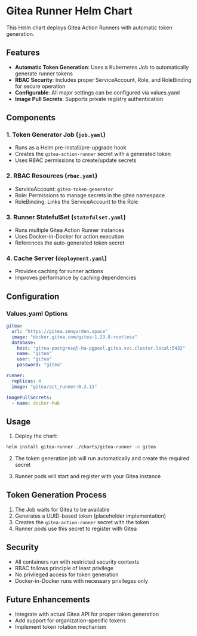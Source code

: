 # Gitea Runner Helm Chart

This Helm chart deploys Gitea Action Runners with automatic token generation.

## Features

- **Automatic Token Generation**: Uses a Kubernetes Job to automatically generate runner tokens
- **RBAC Security**: Includes proper ServiceAccount, Role, and RoleBinding for secure operation
- **Configurable**: All major settings can be configured via values.yaml
- **Image Pull Secrets**: Supports private registry authentication

## Components

### 1. Token Generator Job (`job.yaml`)
- Runs as a Helm pre-install/pre-upgrade hook
- Creates the `gitea-action-runner` secret with a generated token
- Uses RBAC permissions to create/update secrets

### 2. RBAC Resources (`rbac.yaml`)
- ServiceAccount: `gitea-token-generator`
- Role: Permissions to manage secrets in the gitea namespace
- RoleBinding: Links the ServiceAccount to the Role

### 3. Runner StatefulSet (`statefulset.yaml`)
- Runs multiple Gitea Action Runner instances
- Uses Docker-in-Docker for action execution
- References the auto-generated token secret

### 4. Cache Server (`deployment.yaml`)
- Provides caching for runner actions
- Improves performance by caching dependencies

## Configuration

### Values.yaml Options

```yaml
gitea:
  url: "https://gitea.zengarden.space"
  image: "docker.gitea.com/gitea:1.23.8-rootless"
  database:
    host: "gitea-postgresql-ha-pgpool.gitea.svc.cluster.local:5432"
    name: "gitea"
    user: "gitea"
    password: "gitea"

runner:
  replicas: 4
  image: "gitea/act_runner:0.2.11"

imagePullSecrets:
  - name: docker-hub
```

## Usage

1. Deploy the chart:
```bash
helm install gitea-runner ./charts/gitea-runner -n gitea
```

2. The token generation job will run automatically and create the required secret

3. Runner pods will start and register with your Gitea instance

## Token Generation Process

1. The Job waits for Gitea to be available
2. Generates a UUID-based token (placeholder implementation)
3. Creates the `gitea-action-runner` secret with the token
4. Runner pods use this secret to register with Gitea

## Security

- All containers run with restricted security contexts
- RBAC follows principle of least privilege
- No privileged access for token generation
- Docker-in-Docker runs with necessary privileges only

## Future Enhancements

- Integrate with actual Gitea API for proper token generation
- Add support for organization-specific tokens
- Implement token rotation mechanism
